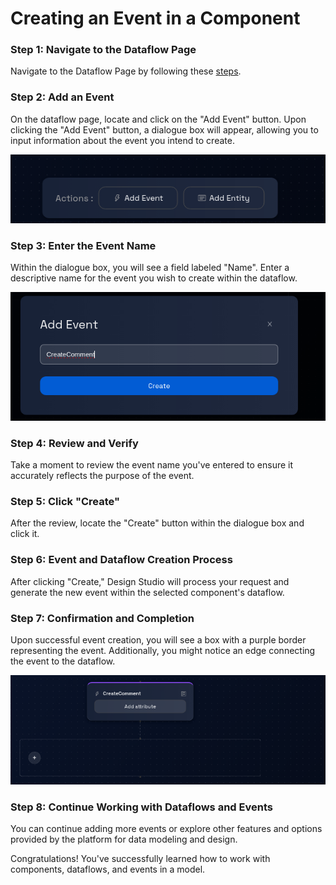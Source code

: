 # Creating an Event in a Component

### Step 1: Navigate to the Dataflow Page

Navigate to the Dataflow Page by following these [steps](../navigate-to-dataflow-page.md).

### **Step 2: Add an Event**

On the dataflow page, locate and click on the "Add Event" button. Upon clicking the "Add Event" button, a dialogue box will appear, allowing you to input information about the event you intend to create.

![](img/event-1.png)

### **Step 3: Enter the Event Name**

Within the dialogue box, you will see a field labeled "Name". Enter a descriptive name for the event you wish to create within the dataflow.

![](img/event-2.png)

### **Step 4: Review and Verify**

Take a moment to review the event name you've entered to ensure it accurately reflects the purpose of the event.

### **Step 5: Click "Create"**

After the review, locate the "Create" button within the dialogue box and click it.

### **Step 6: Event and Dataflow Creation Process**

After clicking "Create," Design Studio will process your request and generate the new event within the selected component's dataflow.

### **Step 7: Confirmation and Completion**

Upon successful event creation, you will see a box with a purple border representing the event. Additionally, you might notice an edge connecting the event to the dataflow.

![](img/event-3.png)

### **Step 8: Continue Working with Dataflows and Events**

You can continue adding more events or explore other features and options provided by the platform for data modeling and design.

Congratulations! You've successfully learned how to work with components, dataflows, and events in a model.
